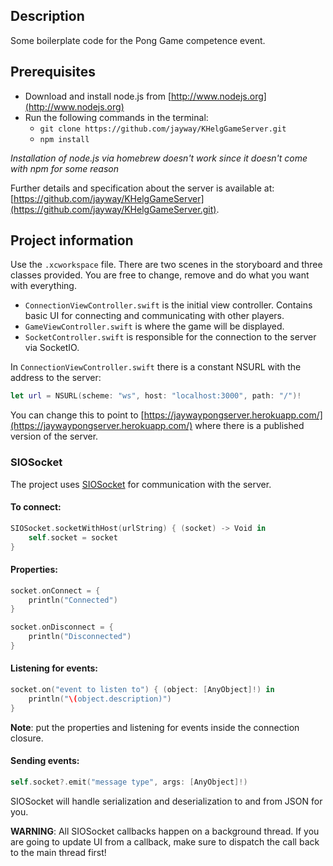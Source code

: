 ## Description

Some boilerplate code for the Pong Game competence event.

## Prerequisites

* Download and install node.js from [http://www.nodejs.org](http://www.nodejs.org)
* Run the following commands in the terminal:
  * ```git clone https://github.com/jayway/KHelgGameServer.git```
  * ```npm install```

*Installation of node.js via homebrew doesn't work since it doesn't come with npm for some reason*

Further details and specification about the server is available at: [https://github.com/jayway/KHelgGameServer](https://github.com/jayway/KHelgGameServer.git).

## Project information

Use the ```.xcworkspace``` file. There are two scenes in the storyboard and three classes provided. You are free to change, remove and do what you want with everything. 

* ```ConnectionViewController.swift``` is the initial view controller. Contains basic UI for connecting and communicating with other players. 
* ```GameViewController.swift``` is where the game will be displayed. 
* ```SocketController.swift``` is responsible for the connection to the server via SocketIO. 

In ```ConnectionViewController.swift``` there is a constant NSURL with the address to the server:

```swift
let url = NSURL(scheme: "ws", host: "localhost:3000", path: "/")!
```
You can change this to point to [https://jaywaypongserver.herokuapp.com/](https://jaywaypongserver.herokuapp.com/) where there is a published version of the server.

### SIOSocket
The project uses [SIOSocket](https://github.com/MegaBits/SIOSocket) for communication with the server. 

#### To connect:
```swift 
SIOSocket.socketWithHost(urlString) { (socket) -> Void in
    self.socket = socket
}
```

#### Properties:
```swift
socket.onConnect = {
	println("Connected")
}

socket.onDisconnect = {
	println("Disconnected")
}
```

#### Listening for events:
```swift
socket.on("event to listen to") { (object: [AnyObject]!) in
	println("\(object.description)")
}
```
**Note**: put the properties and listening for events inside the connection closure.

#### Sending events:
```swift
self.socket?.emit("message type", args: [AnyObject]!)
```	

SIOSocket will handle serialization and deserialization to and from JSON for you.

**WARNING**: All SIOSocket callbacks happen on a background thread. If you are going to update UI from a callback, make sure to dispatch the call back to the main thread first!